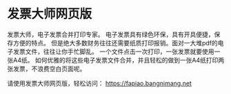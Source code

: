 # 发票大师网页版
发票大师，电子发票合并打印专家。
电子发票具有绿色环保，具有开具便捷，保存方便的特点。
但是绝大多数财务往往还需要纸质打印报销。面对一大堆pdf的电子发票文件，往往让你手忙脚乱。
一个文件点击一次打印，一张发票就要使用一张A4纸。
如何优雅的将这些电子发票文件合并，并且轻松的做到一张A4纸打印两张发票，不浪费空白页面呢。

请使用发票大师网页版，轻松访问：
https://fapiao.bangnimang.net

